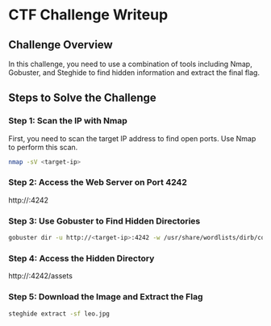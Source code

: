 # CTF Challenge Writeup

## Challenge Overview
In this challenge, you need to use a combination of tools including Nmap, Gobuster, and Steghide to find hidden information and extract the final flag.

## Steps to Solve the Challenge

### Step 1: Scan the IP with Nmap
First, you need to scan the target IP address to find open ports. Use Nmap to perform this scan.

```bash
nmap -sV <target-ip>
```

### Step 2: Access the Web Server on Port 4242
http://<target-ip>:4242

### Step 3: Use Gobuster to Find Hidden Directories

```bash
gobuster dir -u http://<target-ip>:4242 -w /usr/share/wordlists/dirb/common.txt
```

### Step 4: Access the Hidden Directory
http://<target-ip>:4242/assets

### Step 5: Download the Image and Extract the Flag
```bash
steghide extract -sf leo.jpg
```